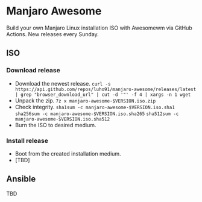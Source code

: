 # Manjaro Awesome
Build your own Manjaro Linux installation ISO with Awesomewm via GitHub Actions.
New releases every Sunday.
## ISO
### Download release
- Download the newest release.
  `curl -s https://api.github.com/repos/luho91/manjaro-awesome/releases/latest | grep "browser_download_url" | cut -d '"' -f 4 | xargs -n 1 wget`
- Unpack the zip.
  `7z x manjaro-awesome-$VERSION.iso.zip`
- Check integrity.
  `sha1sum -c manjaro-awesome-$VERSION.iso.sha1`
  `sha256sum -c manjaro-awesome-$VERSION.iso.sha265`
  `sha512sum -c manjaro-awesome-$VERSION.iso.sha512`
- Burn the ISO to desired medium.
### Install release
- Boot from the created installation medium.
- [TBD]
## Ansible
TBD
